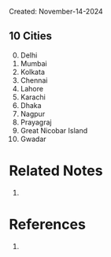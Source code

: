 Created: November-14-2024

## 10 Cities

0. Delhi
1. Mumbai
2. Kolkata
3. Chennai
4. Lahore
5. Karachi
6. Dhaka
7. Nagpur
8. Prayagraj
9. Great Nicobar Island
10. Gwadar

# Related Notes

1. 
# References

1. 